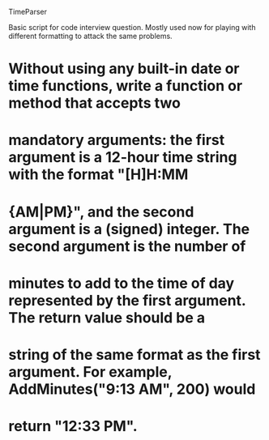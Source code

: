 TimeParser
 
 Basic script for code interview question. Mostly used now for playing with different formatting to attack the same problems.
 
# Without using any built-in date or time functions, write a function or method that accepts two
# mandatory arguments: the first argument is a 12-hour time string with the format "[H]H:MM
# {AM|PM}", and the second argument is a (signed) integer. The second argument is the number of
# minutes to add to the time of day represented by the first argument. The return value should be a
# string of the same format as the first argument. For example, AddMinutes("9:13 AM", 200) would
# return "12:33 PM".
